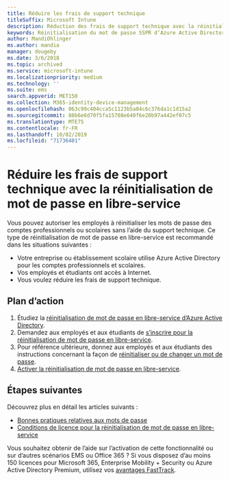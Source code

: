 ```yaml
---
title: Réduire les frais de support technique
titleSuffix: Microsoft Intune
description: Réduction des frais de support technique avec la réinitialisation de mot de passe en libre-service
keywords: Réinitialisation du mot de passe SSPR d’Azure Active Directory
author: MandiOhlinger
ms.author: mandia
manager: dougeby
ms.date: 3/6/2018
ms.topic: archived
ms.service: microsoft-intune
ms.localizationpriority: medium
ms.technology: ''
ms.suite: ems
search.appverid: MET150
ms.collection: M365-identity-device-management
ms.openlocfilehash: 063c99c404cca5c1123b5a84c6c376da1c1d15a2
ms.sourcegitcommit: 88b6e6d70f5fa15708e640f6e20b97a442ef07c5
ms.translationtype: MTE75
ms.contentlocale: fr-FR
ms.lasthandoff: 10/02/2019
ms.locfileid: "71736401"
---
```

# <a name="reduce-help-desk-costs-with-self-service-password-reset"></a>Réduire les frais de support technique avec la réinitialisation de mot de passe en libre-service

Vous pouvez autoriser les employés à réinitialiser les mots de passe des comptes professionnels ou scolaires sans l’aide du support technique. Ce type de réinitialisation de mot de passe en libre-service est recommandé dans les situations suivantes :
* Votre entreprise ou établissement scolaire utilise Azure Active Directory pour les comptes professionnels et scolaires.
* Vos employés et étudiants ont accès à Internet.
* Vous voulez réduire les frais de support technique.

## <a name="action-plan"></a>Plan d’action

1. Étudiez la [réinitialisation de mot de passe en libre-service d’Azure Active Directory](https://docs.microsoft.com/azure/active-directory/active-directory-passwords-overview). 
2. Demandez aux employés et aux étudiants de [s’inscrire pour la réinitialisation de mot de passe en libre-service](https://docs.microsoft.com/azure/active-directory/active-directory-passwords-reset-register).
3. Pour référence ultérieure, donnez aux employés et aux étudiants des instructions concernant la façon de [réinitialiser ou de changer un mot de passe](https://docs.microsoft.com/azure/active-directory/active-directory-passwords-update-your-own-password).
4. [Activer la réinitialisation de mot de passe en libre-service](https://docs.microsoft.com/azure/active-directory/active-directory-passwords-getting-started).

## <a name="next-steps"></a>Étapes suivantes

Découvrez plus en détail les articles suivants :
* [Bonnes pratiques relatives aux mots de passe](https://docs.microsoft.com/azure/active-directory/active-directory-secure-passwords) 
* [Conditions de licence pour la réinitialisation de mot de passe en libre-service](https://docs.microsoft.com/azure/active-directory/active-directory-secure-passwords)

Vous souhaitez obtenir de l’aide sur l’activation de cette fonctionnalité ou sur d’autres scénarios EMS ou Office 365 ? Si vous disposez d’au moins 150 licences pour Microsoft 365, Enterprise Mobility + Security ou Azure Active Directory Premium, utilisez vos [avantages FastTrack](https://docs.microsoft.com/enterprise-mobility-security/solutions/enterprise-mobility-fasttrack-program).
